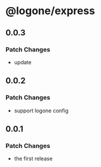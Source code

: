 # @logone/express

## 0.0.3

### Patch Changes

- update

## 0.0.2

### Patch Changes

- support logone config

## 0.0.1

### Patch Changes

- the first release
